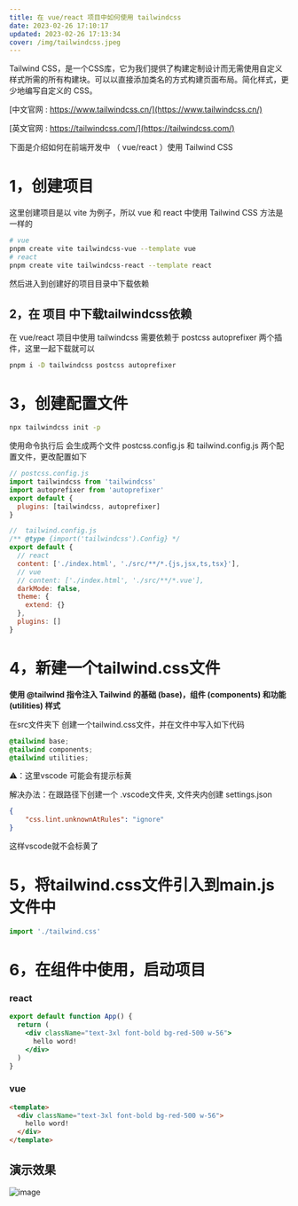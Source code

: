 ```yaml
---
title: 在 vue/react 项目中如何使用 tailwindcss
date: 2023-02-26 17:10:17
updated: 2023-02-26 17:13:34
cover: /img/tailwindcss.jpeg
---
```


Tailwind CSS，是一个CSS库，它为我们提供了构建定制设计而无需使用自定义样式所需的所有构建块。可以以直接添加类名的方式构建页面布局。简化样式，更少地编写自定义的 CSS。

[中文官网 : https://www.tailwindcss.cn/](https://www.tailwindcss.cn/)

[英文官网 : https://tailwindcss.com/](https://tailwindcss.com/)

下面是介绍如何在前端开发中 （ vue/react ）使用 Tailwind CSS

# 1，创建项目

这里创建项目是以 vite 为例子，所以 vue 和 react 中使用 Tailwind CSS 方法是一样的

```bash
# vue
pnpm create vite tailwindcss-vue --template vue  
# react
pnpm create vite tailwindcss-react --template react  
```

然后进入到创建好的项目目录中下载依赖

## 2，在 项目 中下载tailwindcss依赖

在 vue/react 项目中使用 tailwindcss 需要依赖于 postcss autoprefixer 两个插件，这里一起下载就可以

```bash
pnpm i -D tailwindcss postcss autoprefixer 
```

# 3，创建配置文件

```bash
npx tailwindcss init -p
```

使用命令执行后 会生成两个文件 postcss.config.js 和 tailwind.config.js 两个配置文件，更改配置如下

```js
// postcss.config.js
import tailwindcss from 'tailwindcss'
import autoprefixer from 'autoprefixer'
export default {
  plugins: [tailwindcss, autoprefixer]
}

//  tailwind.config.js
/** @type {import('tailwindcss').Config} */
export default {
  // react
  content: ['./index.html', './src/**/*.{js,jsx,ts,tsx}'],  
  // vue
  // content: ['./index.html', './src/**/*.vue'],  
  darkMode: false,
  theme: {
    extend: {}
  },
  plugins: []
}
```

# 4，新建一个tailwind.css文件

**使用 @tailwind 指令注入 Tailwind 的基础 (base)，组件 (components) 和功能 (utilities) 样式**

在src文件夹下 创建一个tailwind.css文件，并在文件中写入如下代码

```css
@tailwind base;
@tailwind components;
@tailwind utilities;
```

⚠️：这里vscode 可能会有提示标黄

解决办法：在跟路径下创建一个 .vscode文件夹, 文件夹内创建 settings.json 

```json
{
    "css.lint.unknownAtRules": "ignore"
}
```

这样vscode就不会标黄了

# 5，将tailwind.css文件引入到main.js文件中

```js
import './tailwind.css'
```

# 6，在组件中使用，启动项目

### **react**
```jsx
export default function App() {
  return (
    <div className="text-3xl font-bold bg-red-500 w-56">
      hello word!
    </div>
  )
}
```
### **vue**
```html
<template>
  <div className="text-3xl font-bold bg-red-500 w-56">
    hello word!
  </div>
</template>
```
## 演示效果
![image](http://lc-u11PV6WA.cn-n1.lcfile.com/UPmCV1w7jVlnwr9GLecREnx5FxnpYwxl/tailwindcss.jpg)